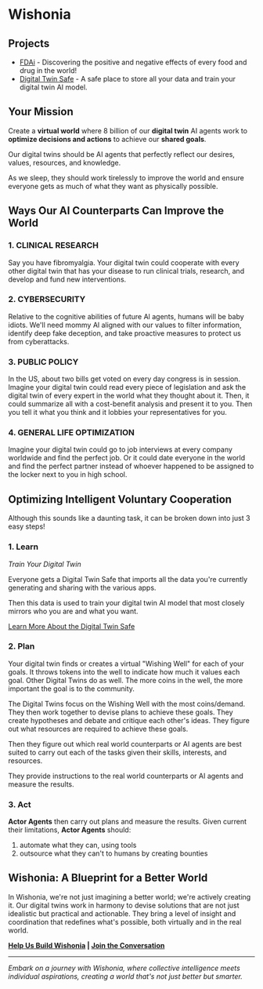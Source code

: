 # Wishonia

## Projects
- [FDAi](https://github.com/wishonia/FDAi) - Discovering the positive and negative effects of every food and drug in the world!
- [Digital Twin Safe](https://github.com/wishonia/digital-twin-safe) - A safe place to store all your data and train your digital twin AI model.

## Your Mission

Create a **virtual world**
where 8 billion of our **digital twin** AI agents work to **optimize decisions and actions** to achieve our **shared goals**.

Our digital twins should be AI agents that perfectly reflect our desires, values, resources, and knowledge. 

As we sleep,
they should work tirelessly
to improve the world and ensure everyone gets as much of what they want as physically possible.

## Ways Our AI Counterparts Can Improve the World

### 1. CLINICAL RESEARCH

Say you have fibromyalgia.
Your digital twin
could cooperate with every other digital twin
that has your disease to run clinical trials,
research, and develop and fund new
interventions.

### 2. CYBERSECURITY

Relative to the cognitive abilities of future Al
agents, humans will be baby idiots. We'll need
mommy Al aligned with our values to filter
information, identify deep fake deception, and
take proactive measures to protect us from
cyberattacks.

### 3. PUBLIC POLICY
In the US, about two bills get voted on every day congress is in session.
Imagine your digital twin could read every
piece of legislation and ask the digital twin of
every expert in the world what they thought
about it.
Then, it could summarize all with a cost-benefit analysis and present it to you.
Then you tell it what you think and it lobbies your representatives for you.

### 4. GENERAL LIFE OPTIMIZATION
Imagine your digital twin could go to job
interviews at every company worldwide and
find the perfect job.
Or it could date everyone in
the world and find the perfect partner instead
of whoever happened to be assigned to the
locker next to you in high school.

## Optimizing Intelligent Voluntary Cooperation

Although this sounds like a daunting task, it can be broken down into just 3 easy steps!

### 1. Learn

_Train Your Digital Twin_

Everyone gets a Digital Twin Safe that imports all the data
you're currently generating and sharing with the various apps. 

Then this data is used to train your digital twin AI model that most closely mirrors who you are and what you want.

[Learn More About the Digital Twin Safe](https://github.com/wishonia/digital-twin-safe)

### 2. Plan

Your digital twin finds or creates a virtual "Wishing Well" for each of your goals.  It throws tokens into the well to indicate how much it values each goal.  Other Digital Twins do as well. The more coins in the well, the more important the goal is to the community.

The Digital Twins focus on the Wishing Well with the most coins/demand.  They then work together to devise plans to achieve these goals.  They create hypotheses and debate and critique each other's ideas.  They figure out what resources are required to achieve these goals.

Then they figure out which real world counterparts or AI agents are best suited to carry out each of the tasks given their skills, interests, and resources.

They provide instructions to the real world counterparts or AI agents and measure the results.

### 3. Act

**Actor Agents** then carry out plans and measure the results.  Given current their limitations, **Actor Agents** should:
1. automate what they can, using tools 
2. outsource what they can't to humans by creating bounties

## **Wishonia: A Blueprint for a Better World**

In Wishonia, we're not just imagining a better world; we're actively creating it. Our digital twins work in harmony to devise solutions that are not just idealistic but practical and actionable. They bring a level of insight and coordination that redefines what's possible, both virtually and in the real world.

**[Help Us Build Wishonia](https://github.com/wishonia/positron/blob/main/docs/staff/paradise-engineer.md) | [Join the Conversation](https://github.com/wishonia/digital-twin-safe/discussions)**

---

_Embark on a journey with Wishonia, where collective intelligence meets individual aspirations, creating a world that's not just better but smarter._
